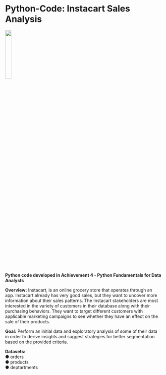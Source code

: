 # Python-Code: Instacart Sales Analysis
<img src="https://user-images.githubusercontent.com/91244538/150046044-099e597f-b13c-4604-8ff0-2e87ad52a5d1.jpg" width=20% height=20%>\
**Python code developed in Achievement 4 - Python Fundamentals for Data Analysts** 

**Overview:** Instacart, is an online grocery store that operates through an app. Instacart already has very good sales, but they want to uncover more information about their sales patterns. The Instacart stakeholders are most interested in the variety of customers in their database along with their purchasing behaviors. They want to target different customers with applicable marketing campaigns to see whether they have an effect on the sale of their products. 

**Goal:** Perform an initial data and exploratory analysis of some of their data in order to derive insights and suggest strategies for better segmentation based on the provided criteria. 

**Datasets:**\
● orders\
● products\
● deptartments 

